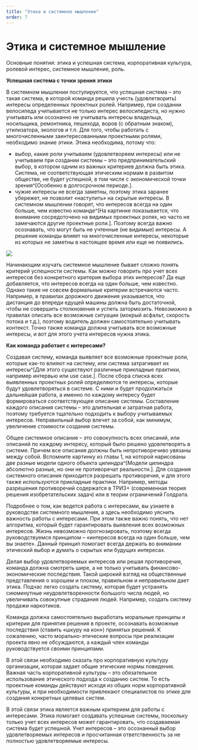```yaml
---
title: "Этика и системное мышление"
order: 7
---
```


# Этика и системное мышление

Основные понятия: этика и успешная система, корпоративная культура, ролевой интерес, системное мышление, роль.

**Успешная система с точки зрения этики**

В системном мышлении постулируется, что успешная система – это такая система, в которой команда решила учесть (удовлетворить) интересы определенных проектных ролей. Например, при создании велосипеда учитывается не только интерес велосипедиста, но нужно учитывать или осознанно не учитывать интересы владельца, носильщика, ремонтника, пешехода, воров (с обратным знаком), утилизатора, экологов и т.п. Для того, чтобы работать с многочисленными заинтересованными проектными ролями, необходимо знание этики. Этика необходима, потому что:

* выбор, какие роли учитываем (удовлетворяем интересы) или не учитываем при создании системы – это предпринимательский выбор, в котором одним из важных критериев должна быть этика. Система, не соответствующая этическим нормам в развитом обществе, не будет успешной, в том числе с экономической точки зрения^[Особенно в долгосрочном периоде.].
* чужие интересы не всегда заметны, поэтому этика заранее убережет, не позволит «наступить» на скрытые интересы. В системном мышлении говорят, что интересов всегда на один больше, чем известно команде^[На картинке показывается, что внимание сосредоточено на видимых проектных ролях, но часто не замечаются другие проектные роли.]. Поэтому всегда важно осознавать, что могут быть не учтенные (не видимые) интересы. А решение команды влияет на многочисленные интересы, некоторые из которых не заметны в настоящее время или еще не появились.

![](/ru/personal/systems-self-development/53.png)

Начинающим изучать системное мышление бывает сложно понять критерий успешности системы. Как можно говорить про учет всех интересов без конкретного критерия выбора этих интересов? Да еще добавляется, что интересов всегда на один больше, чем известно. Однако такие не совсем формальные критерии встречаются часто. Например, в правилах дорожного движения указывается, что дистанция до впереди едущей машины должна быть достаточной, чтобы не совершить столкновения и успеть затормозить. Невозможно в правилах описать все возможные ситуации (мокрый асфальт, скорость потока и т.д.), поэтому водитель должен самостоятельно учитывать контекст. Точно также команда должна учитывать все возможные интересы, и вот для этого учета интересов нужна этика.

**Как команда работает с интересами?**

Создавая систему, команда выявляет все возможные проектные роли, которые как-то влияют на систему, или система затрагивает их интересы^[Для этого существуют различные прикладные практики, например интервью или use case.]. После сбора списка всех выявленных проектных ролей определяются те интересы, которые будут удовлетворяться в системе. С ними и будет продолжаться дальнейшая работа, а именно по каждому интересу будет формироваться соответствующее описание системы. Составление каждого описания системы – это длительная и затратная работа, поэтому требуется тщательно подходить к выбору учитываемых интересов. Неправильный выбор влечет за собой, как минимум, увеличение стоимости создания системы.

Общее системное описание – это совокупность всех описаний, или описаний по каждому интересу, который было решено удовлетворять в системе. Причем все описания должны быть непротиворечиво увязаны между собой. Вспомните картинку из главы 1, на которой нарисованы две разные модели одного объекта цилиндра^[Модели цилиндра абсолютно разные, но они не противоречат реальности.]. Для создания системного описания приходится разрешать противоречия, и для этого также используются прикладные практики. Например, методы разрешения противоречий содержатся в ТРИЗ+ (современная теория решения изобретательских задач) или в теории ограничений Голдрата.

Подробнее о том, как ведется работа с интересами, вы узнаете в руководстве системного мышления, а здесь необходимо уяснить важность работы с интересами. При этом также важно понять, что нет алгоритма, который будет гарантировать выявления всех возможных интересов. Жизнь невозможно прогнозировать, поэтому всегда руководствуемся принципом – «интересов всегда на один больше, чем вы знаете». Данный принцип помогает всегда держать во внимании этический выбор и думать о скрытых или будущих интересах.

Делая выбор удовлетворяемых интересов или решая противоречия, команда должна смотреть шире, а не только учитывать финансово-экономические последствия. Такой широкий взгляд на общественные представления о хорошем и плохом, правильном и неправильном дает этика. Подчас легко создать систему, которая будет устранять сиюминутные неудовлетворенности большого числа людей, но увеличивать совокупные страдания людей. Например, создать систему продажи наркотиков.

Команда должна самостоятельно выработать моральные принципы и критерии для принятия решения в проекте, осознавать возможные последствия (ставить «шкуру на кон») принятых решений. К сожалению, часто морально-этические вопросы при реализации проекта явно не обсуждаются, а каждый член команды руководствуется своими принципами.

В этой связи необходимо сказать про корпоративную культуру организации, которая задает общие этические нормы поведения. Важная часть корпоративной культуры – это обязательное использование этического подхода к созданию систем. То есть проектные команды действуют исходя из общих норм корпоративной культуры, и при необходимости привлекают специалистов по этике для создания конкретных целевых систем.

В этой связи этика является важным критерием для работы с интересами. Этика помогает создавать успешные системы, поскольку только учет всех интересов может гарантировать, что создаваемая система будет успешной. Учет интересов – это осознанный выбор удовлетворяемых интересов и просчитанная ответственность за не полностью удовлетворяемые интересы.